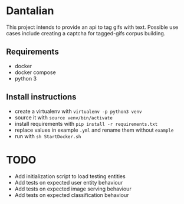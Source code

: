 # Dantalian
This project intends to provide an api to tag gifs with text. Possible use cases include creating a captcha for tagged-gifs corpus building.

## Requirements
* docker
* docker compose
* python 3

## Install instructions

* create a virtualenv with `virtualenv -p python3 venv`
* source it with `source venv/bin/activate`
* install requirements with `pip install -r requirements.txt`
* replace values in example `.yml` and rename them without `example`
* run with `sh StartDocker.sh`

# TODO
* Add initialization script to load testing entities
* Add tests on expected user entity behaviour
* Add tests on expected image serving behaviour
* Add tests on expected classification behaviour